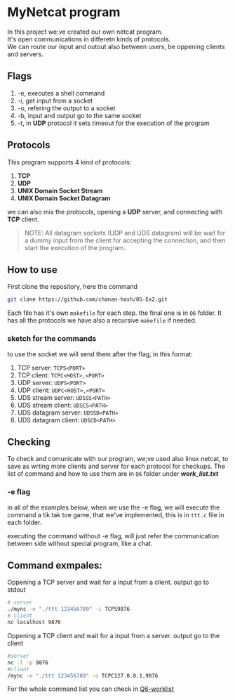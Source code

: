 # MyNetcat program

In this project we;ve created our own netcat program.  
It's open communications in differetn kinds of protocols.  
We can route our input and outout also between users, be oppening clients and servers.

## Flags
1. -e, executes a shell command
2. -i, get input from a socket
3. -o, refering the output to a socket
4. -b, input and output go to the same socket
5. -t, in **UDP** protocol it sets timeout for the execution of the program

## Protocols
This program supports 4 kind of protocols:
1. **TCP**
2. **UDP**
3. **UNIX Domain Socket Stream**
4. **UNIX Domain Socket Datagram**

we can also mix the protocols, opening a **UDP** server, and connecting with **TCP** client.

> NOTE: All datagram sockets (UDP and UDS datagram) will be wait for a dummy input from the client for accepting the connection, and then start the execution of the program.

## How to use
First clone the repository, here the command
```bash
git clone https://github.com/chanan-hash/OS-Ex2.git
```
Each file has it's own ```makefile``` for each step. the final one is in ```Q6``` folder. It has all the protocols
we have also a recursive ```makefile``` if needed.

### sketch for the commands
to use the socket we will send them after the flag, in this format:
1. TCP server: `TCPS<PORT>`
2. TCP client: `TCPC<HOST>,<PORT>`
3. UDP server: `UDPS<PORT>`
4. UDP client: `UDPC<HOST>,<PORT>`
5. UDS stream server: `UDSSS<PATH>`
6. UDS stream client: `UDSCS<PATH>`
7. UDS datagram server: `UDSSD<PATH>`
8. UDS datagram client: `UDSCD<PATH>`

## Checking
To check and comunicate with our program, we;ve used also linux netcat, to save as wrting more clients and server for each protocol for checkups.
The list of command and how to use them are in ```Q6``` folder under ***work_list.txt***

### -e flag
in all of the examples below, when we use the -e flag, we will execute the command a tik tak toe game, that we've implemented, this is in ```ttt.c``` file in each folder.  

executing the command without -e flag, will just refer the communication between side without special program, like a chat.

## Command exmpales:
Oppening a TCP server and wait for a input from a client. output go to stdout
```bash
# server
./mync -e "./ttt 123456789" -i TCPS9876
# client
nc localhost 9876
```

Oppening a TCP client and wait for a input from a server. output go to the client

```bash
#server
nc -l -p 9876
#client
/mync -e "./ttt 123456789" -o TCPC127.0.0.1,9876
```
For the whole command list you can check in
[Q6-worklist](./Q6/works_list.txt)
